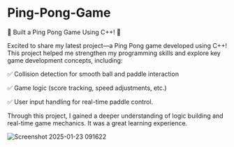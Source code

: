 # Ping-Pong-Game

🚀 Built a Ping Pong Game Using C++! 🏓

Excited to share my latest project—a Ping Pong game developed using C++! This project helped me strengthen my programming skills and explore key game development concepts, including:

✅ Collision detection for smooth ball and paddle interaction

✅ Game logic (score tracking, speed adjustments, etc.)

✅ User input handling for real-time paddle control.

Through this project, I gained a deeper understanding of logic building and real-time game mechanics. It was a great learning experience.

![Screenshot 2025-01-23 091622](https://github.com/user-attachments/assets/d51c9f83-8111-47d9-a488-5e449fbde8e5)
